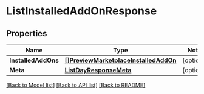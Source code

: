 # ListInstalledAddOnResponse

## Properties
Name | Type | Notes
------------ | ------------- | -------------
**InstalledAddOns** | [**[]PreviewMarketplaceInstalledAddOn**](preview.marketplace.installed_add_on.md) | [optional] 
**Meta** | [**ListDayResponseMeta**](ListDayResponse_meta.md) | [optional] 

[[Back to Model list]](../README.md#documentation-for-models) [[Back to API list]](../README.md#documentation-for-api-endpoints) [[Back to README]](../README.md)


